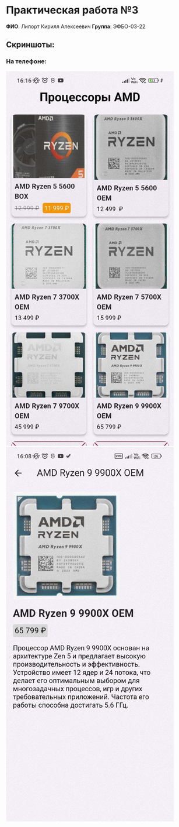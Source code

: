 # Практическая работа №3

**ФИО**: Липорт Кирилл Алексеевич
**Группа**: ЭФБО-03-22

## Скриншоты:

### На телефоне:
![Скриншот эмулятора](screenshots/prac3_screen1.jpg)
![](screenshots/prac3_screen2.jpg)
